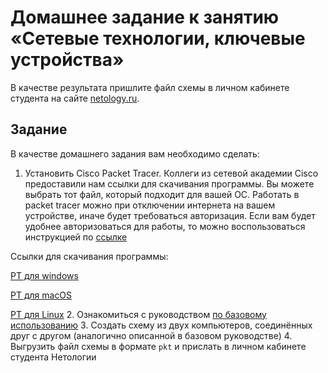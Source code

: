 # Домашнее задание к занятию «Сетевые технологии, ключевые устройства»

В качестве результата пришлите файл схемы в личном кабинете студента на сайте [netology.ru](https://netology.ru).

## Задание

В качестве домашнего задания вам необходимо сделать:
1. Установить Cisco Packet Tracer. Коллеги из сетевой академии Cisco предоставили нам ссылки для скачивания программы. Вы можете выбрать тот файл, который подходит для вашей ОС. Работать в packet tracer можно при отключении интернета на вашем устройстве, иначе будет требоваться авторизация.
Если вам будет удобнее авторизоваться для работы, то можно воспользоваться инструкцией по [ссылке](https://docs.google.com/document/d/1zZSrFXgMaSUWx5_I6xY8S1I8DGtCnEhkLbZPcxE68b8/edit)

Ссылки для скачивания программы:

[PT для windows](https://disk.yandex.ru/d/SdBaqlDc012UYA)

[PT для macOS](https://disk.yandex.ru/d/jwvB6MfZyPZ5sw)

[PT для Linux](https://disk.yandex.ru/d/dU9AL1YstQzFGg)
2. Ознакомиться с руководством [по базовому использованию](basics.md)
3. Создать схему из двух компьютеров, соединённых друг с другом (аналогично описанной в базовом руководстве)
4. Выгрузить файл схемы в формате `pkt` и прислать в личном кабинете студента Нетологии
